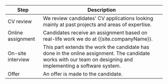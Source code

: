 | Step | Description |
|---|---|
| CV review | We review candidates' CV applications looking mainly at past projects and areas of expertise. |
| Online assignment | Candidates receive an assignment based on real-life work we do at {{site.companyName}}. |
| On-site interview | This part extends the work the candidate has done in the online assignment. The candidate works with our team on designing and implementing a software system. |
| Offer | An offer is made to the candidate. |